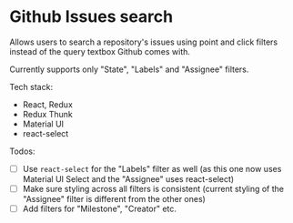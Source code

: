 # Github Issues search

Allows users to search a repository's issues using point and click filters instead of the query textbox Github comes with.

Currently supports only "State", "Labels" and "Assignee" filters. 

Tech stack:

* React, Redux
* Redux Thunk
* Material UI 
* react-select

Todos:

* [ ] Use `react-select` for the "Labels" filter as well (as this one now uses Material UI Select and the "Assignee" uses react-select)
* [ ] Make sure styling across all filters is consistent (current styling of the "Assignee" filter is different from the other ones)
* [ ] Add filters for "Milestone", "Creator" etc.